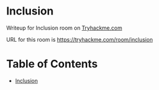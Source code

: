 # Inclusion

Writeup for Inclusion room on [Tryhackme.com](https://tryhackme.com)

URL for this room is https://tryhackme.com/room/inclusion

Table of Contents
=================
* [Inclusion](#Inclusion)
